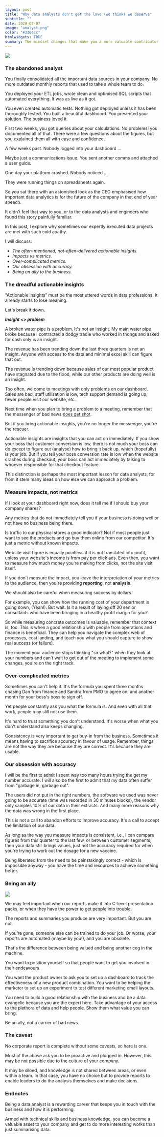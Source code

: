 ```yaml
---
layout: post
title: "Why data analysts don't get the love (we think) we deserve"
subtitle: ""
date: 2020-07-07
image: "analyst.png"
color: "#3366cc"
htmlwidgets: TRUE
summary: The mindset changes that make you a more valuable contributor to your organisation.
---
```


![](/assets/images/wal.jpg)

### The abandoned analyst
You finally consolidated all the important data sources in your company. No more outdated monthly reports that used to take a whole team to do.

You deployed your ETL jobs, wrote clean and optimised SQL scripts that automated everything. It was as live as it got.

You even created automatic tests. Nothing got deployed unless it has been thoroughly tested. You built a beautiful dashboard. You presented your solution. The business loved it.

First two weeks, you got queries about your calculations. No problems! you documented all of that. There were a few questions about the figures, but you explained them all with ease and confidence.

A few weeks past. Nobody logged into your dashboard ... 

Maybe just a communications issue. You sent another comms and attached a user guide. 

One day your platform crashed. Nobody noticed ... 

They were running things on spreadsheets again.

So you sat there with an astonished look as the CEO emphasised how important data analytics is for the future of the company in that end of year speech. 

It didn't feel that way to you, or to the data analysts and engineers who found this story painfully familiar.

In this post, I explore why sometimes our expertly executed data projects are met with such cold apathy.

I will discuss:

- *The often-mentioned, not-often-delivered actionable insights.*
- *Impacts vs metrics.*
- *Over-complicated metrics.*
- *Our obsession with accuracy.*
- *Being an ally to the business.*

### The dreadful actionable insights

"Actionable insights" must be the most uttered words in data professions. It already starts to lose meaning.

Let's break it down.

***Insight <> problem***

A broken water pipe is a problem. It's not an insight. My main water pipe broke because I contracted a dodgy tradie who worked in thongs and asked for cash only is an insight.

The revenue has been trending down the last three quarters is not an insight. Anyone with access to the data and minimal excel skill can figure that out.

The revenue is trending down because sales of our most popular product have stagnated due to the flood, while our other products are doing well is an insight.

Too often, we come to meetings with only problems on our dashboard. Sales are bad, staff utilisation is low, tech support demand is going up, fewer people visit our website, etc.

Next time when you plan to bring a problem to a meeting, remember that the messenger of bad news [does get shot](https://psycnet.apa.org/record/2019-19962-004).

But if you bring actionable insights, you're no longer the messenger, you're the rescuer.

Actionable insights are insights that you can act on immediately. If you show your boss that customer conversion is low, there is not much your boss can do except to figure out (analyse) how to bring it back up, which (hopefully) is your job. But if you tell your boss conversion rate is low when the website crashes during checkout, your boss can act immediately by talking to whoever responsible for that checkout feature.

This distinction is perhaps the most important lesson for data analysts, for from it stem many ideas on how else we can approach a problem.

### Measure impacts, not metrics

If I look at your dashboard right now, does it tell me if I should buy your company shares?

Any metrics that do not immediately tell you if your business is doing well or not have no business being there.

Is traffic to our physical stores a good indicator? Not if most people just want to see the products and go buy them online from our competitor. It's just a metric without known impacts.

Website visit figure is equally pointless if it is not translated into profit, unless your website's income is from pay per click ads. Even then, you want to measure how much money you're making from clicks, not the site visit itself.

If you don't measure the impact, you leave the interpretation of your metrics to the audience, then you're providing **reporting**, not **analysis**.

We should also be careful when measuring success by dollars.

For example, you can show how the running cost of your department is going down, (Yeah!). But wait. Is it a result of laying off 20 senior consultants who have been bringing in a healthy profit margin for you?

So while measuring concrete outcomes is valuable, remember that context is, too. This is when a good relationship with people from operations and finance is beneficial. They can help you navigate the complex web of processes, cost landing, and teach you what you should capture to show real success (or failure).

The moment your audience stops thinking "so what?" when they look at your numbers and can't wait to get out of the meeting to implement some changes, you're on the right track.

### Over-complicated metrics

Sometimes you can't help it. It's the formula you spent three months chasing Dan from finance and Sandra from PMO to agree on, and another month for your boss's boss to sign off.

Yet people constantly ask you what the formula is. And even with all that work, people may still not use them.

It's hard to trust something you don't understand. It's worse when what you don't understand also keeps changing.

Consistency is very important to get buy-in from the business. Sometimes it means having to sacrifice accuracy in favour of usage. Remember, things are not the way they are because they are correct. It's because they are usable.


### Our obsession with accuracy

I will be the first to admit I spent way too many hours trying the get my number accurate.  I will also be the first to admit that my data often suffer from "garbage in, garbage out".

The users did not put in the right numbers, the software we used was never going to be accurate (time was recorded in 30 minutes blocks), the vendor only samples 10% of our data in their extracts. And many more reasons why the data was wrong in the first place.

This is not a call to abandon efforts to improve accuracy. It's a call to accept the limitation of our data.

As long as the way you measure impacts is consistent, i.e., I can compare figures from this quarter to the last few, or between customer segments, then your data still brings values, just not the accuracy required for when you're trying to work out the dosage for a new vaccine.

Being liberated from the need to be painstakingly correct - which is impossible anyway - you have the time and resources to achieve something better.

### Being an ally
![](/assets/images/ally.jpeg)

We may feel important when our reports make it into C-level presentation packs, or when they have the power to get people into trouble.

The reports and summaries you produce are very important. But you are not. 

If you're gone, someone else can be trained to do your job. Or worse, your reports are automated (maybe by you!), and you are obsolete.

That's the difference between being valued and being another cog in the machine.

You want to position yourself so that people want to get you involved in their endeavours.

You want the product owner to ask you to set up a dashboard to track the effectiveness of a new product combination. You want to be helping the marketer to set up an experiment to test different marketing email layouts.

You need to build a good relationship with the business and be a data evangelic because you are the expert here. Take advantage of your access to the plethora of data and help people. Show them what value you can bring.

Be an ally, not a carrier of bad news.


### The caveat
No corporate report is complete without some caveats, so here is one.

Most of the above ask you to be proactive and plugged in. However, this may be not possible due to the culture of your company.

It may be siloed, and knowledge is not shared between areas, or even within a team. In that case, you have no choice but to provide reports to enable leaders to do the analysis themselves and make decisions.

### Endnotes
Being a data analyst is a rewarding career that keeps you in touch with the business and how it is performing. 

Armed with technical skills and business knowledge, you can become a valuable asset to your company and get to do more interesting works than just summarising data.

